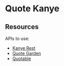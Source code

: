 # Quote Kanye

## Resources
APIs to use:
- [Kanye Rest](https://github.com/ajzbc/kanye.rest/tree/master)
- [Quote Garden](https://pprathameshmore.github.io/QuoteGarden/)
- [Quotable](https://github.com/lukePeavey/quotable)
